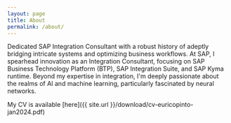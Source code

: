 ```yaml
---
layout: page
title: About
permalink: /about/
---
```


Dedicated SAP Integration Consultant with a robust history of adeptly bridging intricate systems and optimizing business workflows. At SAP, I spearhead innovation as an Integration Consultant, focusing on SAP Business Technology Platform (BTP), SAP Integration Suite, and SAP Kyma runtime. Beyond my expertise in integration, I'm deeply passionate about the realms of AI and machine learning, particularly fascinated by neural networks.

My CV is available [here]({{ site.url }}/download/cv-euricopinto-jan2024.pdf)